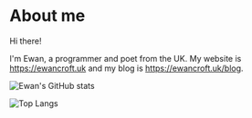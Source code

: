 # About me

Hi there!

I'm Ewan, a programmer and poet from the UK. My website is <https://ewancroft.uk> and my blog is <https://ewancroft.uk/blog>.

![Ewan's GitHub stats](https://github-readme-stats.vercel.app/api?username=ewanc26&show_icons=false&theme=dark&hide_border=true&bg_color=0a1607&hide_title=true&include_all_commits=true&hide_rank=true&disable_animations=true)

![Top Langs](https://github-readme-stats.vercel.app/api/top-langs/?username=ewanc26&size_weight=0.5&count_weight=0.5&theme=dark&layout=pie&hide_border=true&bg_color=0a1607&hide_title=true&disable_animations=true&langs_count=20)
